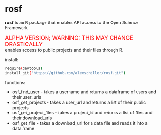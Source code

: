 rosf
====

<b>rosf</b> is an R package that enables API access to the Open Science Framework
<div style="color:red; font-size:large;"> ALPHA VERSION; WARNING: THIS MAY CHANGE DRASTICALLY </div>
enables access to public projects and their files through R.

install:

```bash
require(devtools)
install_git("https://github.com/alexschiller/rosf.git")
```

functions:
- osf_find_user - takes a username and returns a dataframe of users and their user_urls
- osf_get_projects - takes a user_url and returns a list of their public projects
- osf_get_project_files - takes a project_id and returns a list of files and their download_urls
- osf_get_file - takes a download_url for a data file and reads it into a data.frame
